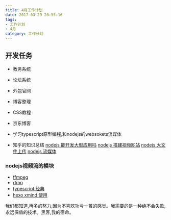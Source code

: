 ```yaml
---
title: 4月工作计划
date: 2017-03-29 20:55:16
tags:
- 工作计划
- 4月
category: 工作计划
---
```


## 开发任务
* 教务系统
* 论坛系统
* 外包官网
* 博客整理
* CSS教程
* 京东博客
* 学习typescript原型编程,和nodejs的websokets流媒体


* 知乎的知识总结
[nodejs 能开发大型应用吗](https://www.zhihu.com/question/21176891)
[nodejs 搭建视频网站](https://cnodejs.org/topic/5689eb6504a9c540665c4536)
[nodejs 大文件上传](http://nodeclass.com/articles/16542)
[nodejs 流媒体](https://github.com/illuspas/Node-Media-Server)

### nodejs视频流的模块
* [ffmpeg](https://github.com/fluent-ffmpeg/node-fluent-ffmpeg)
* [rtmp](http://mingyangshang.github.io/2016/03/06/RTMP%E5%8D%8F%E8%AE%AE/)
* [typescript 经典](https://www.youtube.com/watch?v=6wEVu_mkJjM&feature=youtu.be)
* [hexo xmind 使用](http://qsli.github.io/2017/01/01/markdown-mindmap/)

我们都知道,再多的努力,因为不喜欢功亏一篑的感觉。我需要的是一种绝不会失败,永远保值的技术。黑客,我的宿命。